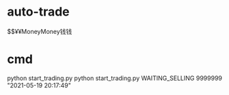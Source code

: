 # auto-trade
$$¥¥MoneyMoney钱钱

# cmd
python start_trading.py
python start_trading.py WAITING_SELLING 9999999 "2021-05-19 20:17:49"